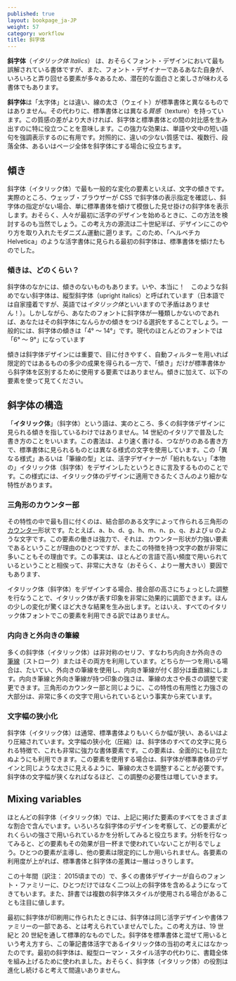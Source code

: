```yaml
---
published: true
layout: bookpage_ja-JP
weight: 57
category: workflow
title: 斜字体
---
```


**斜字体**（*イタリック体 Italics*） は、おそらくフォント・デザインにおいて最も誤解されている書体ですが、また、フォント・デザイナーであるあなた自身が、いろいろと弄り回せる要素が多々あるため、潜在的な面白さと楽しさが味わえる書体でもあります。

**斜字体**は「太字体」とは違い、線の太さ（ウェイト）が標準書体と異なるものではありません。その代わりに、標準書体とは異なる*質感*（texture）を持っています。この質感の差がより大きければ、斜字体と標準書体との間の対比感を生み出すのに特に役立つことを意味します。この強力な効果は、単語や文中の短い語句を強調表示するのに有用です。対照的に、違いの少ない質感では、複数行、段落全体、あるいはページ全体を斜字体にする場合に役立ちます。

## 傾き

斜字体（イタリック体）で最も一般的な変化の要素といえば、文字の傾きです。実際のところ、ウェッブ・ブラウザーが CSS で斜字体の表示指定を確認し、斜字体の指定がない場合、単に標準書体を傾けて模倣した見せ掛けの斜字体を表示します。おそらく、人々が最初に活字のデザインを始めるときに、この方法を検討するのも当然でしょう。この考え方の源流は二十世紀半ば、デザインにこのやり方を取り入れたモダニズム運動に遡ります。このため、「ヘルベチカ Helvetica」のような活字書体に見られる最初の斜字体は、標準書体を傾けたものでした。

### 傾きは、どのくらい？

斜字体のなかには、傾きのないものもあります。いや、本当に！　このような斜めでない斜字体は、縦型斜字体（upright italics）と呼ばれています（日本語では自家撞着ですが、英語では*イタリック体*といいますので矛盾はありません！）。しかしながら、あなたのフォントに斜字体が一種類しかないのであれば、あなたはその斜字体になんらかの傾きをつける選択をすることでしょう。一般的には、斜字体の傾きは「4° 〜 14°」です。現代のほとんどのフォントでは「6° 〜 9°」になっています

傾きは斜字体デザインには重要で、目に付きやすく、自動フィルターを用いれば限定的ではあるものの多少の成果を得られる一方で、「傾き」だけが標準書体から斜字体を区別するために使用する要素ではありません。傾きに加えて、以下の要素を使って見てください。

## 斜字体の構造

「**イタリック体**」（斜字体）という語は、実のところ、多くの斜字体デザインに見られる傾きを指しているわけではありません。14 世紀のイタリアで普及した書き方のことをいいます。この書法は、より速く書ける、つながりのある書き方で、標準書体に見られるものとは異なる様式の文字を使用しています。この「異なる様式」あるいは「筆線の型」とは、活字デザイナーが「紛れもない」「本物の」イタリック体（斜字体）をデザインしたというときに言及するもののことです。この様式には、イタリック体のデザインに適用できるたくさんのより細かな特性があります。

### 三角形のカウンター部

その特性の中で最も目に付くのは、結合部のある文字によって作られる三角形の[カウンター](../ja-JP/Glossary.md#counter-カウンター)形状です。たとえば、a、b、d、g、h、m、n、p、q、および u のような文字です。この要素の働きは強力で、それは、カウンター形状が力強い要素であるということが理由のひとつですが、またこの特徴を持つ文字の数が非常に多いこともその理由です。この事実は、ほとんどの言語で高い頻度で用いられているということと相俟って、非常に大きな（おそらく、より一層大きい）要因でもあります、

イタリック体（斜字体）をデザインする場合、接合部の高さにちょっとした調整を行なうことで、イタリック体が表す印象を非常に効果的に調節できます。ほんの少しの変化が驚くほど大きな結果を生み出します。とはいえ、すべてのイタリック体フォントでこの要素を利用できる訳ではありません。

### 内向きと外向きの筆線

多くの斜字体（イタリック体）は非対称のセリフ、すなわち内向きか外向きの [筆線](../ja-JP/Glossary.md#★-stroke-ストローク筆線)（ストローク）またはその両方を利用しています。どちらか一つを用いる場合は、たいてい、外向きの筆線を使用し、内向き筆線が付く部分は垂直線にします。内向き筆線と外向き筆線が持つ印象の強さは、筆線の太さや長さの調整で変更できます。三角形のカウンター部と同じように、この特性の有用性と力強さの大部分は、非常に多くの文字で用いられているという事実から来ています。

### 文字幅の狭小化

斜字体（イタリック体）は通常、標準書体よりもいくらか幅が狭い、あるいはより圧縮されています。文字幅の狭小化（圧縮）は、斜字体のすべての文字に見られる特徴で、これも非常に強力な書体要素です。この要素は、全面的にも目立たぬようにも利用できます。この要素を使用する場合は、斜字体が標準書体のデザインと同じような太さに見えるように、筆線の太さを調整することが必要です。斜字体の文字幅が狭くなればなるほど、この調整の必要性は増していきます。

## Mixing variables

ほとんどの斜字体（イタリック体）では、上記に掲げた要素のすべてをさまざまな割合で含んでいます。いろいろな斜字体のデザインを考察して、どの要素がどれくらいの強さで用いられているかを分析してみると役立ちます。分析を行なってみると、どの要素もその効果が目一杯まで使われていないことが判るでしょう。ひとつの要素が主導し、他の要素は限定的にしか用いられません。各要素の利用度が上がれば、標準書体と斜字体の差異は一層はっきりします。

この十年間〔訳注： 2015頃までの〕で、多くの書体デザイナーが自らのフォント・ファミリーに、ひとつだけではなく二つ以上の斜字体を含めるようになってきてもいます。また、辞書では複数の斜字体スタイルが使用される場合があることも注目に値します。

最初に斜字体が印刷用に作られたときには、斜字体は同じ活字デザインや書体ファミリーの一部である、とは考えられていませんでした。この考え方は、19 世紀と 20 世紀を通して標準的なものでした。斜字体を標準書体と混ぜて用いるという考え方すら、この筆記書体活字であるイタリック体の当初の考えにはなかったのです。最初の斜字体は、縦型ローマン・スタイル活字の代わりに、書籍全体を組み上げるために使われました。おそらく、斜字体（イタリック体）の役割は進化し続けると考えて間違いありません。
